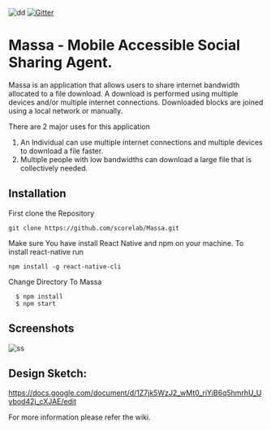 
![dd](https://user-images.githubusercontent.com/17242746/47491570-bcc49b80-d868-11e8-96ec-11b69bde3493.png)
[![Gitter](https://img.shields.io/gitter/room/nwjs/nw.js.svg)](https://gitter.im/scorelab/Massa)
# Massa - Mobile Accessible Social Sharing Agent.

Massa is an application that allows users to share internet bandwidth allocated to a file download. A download is performed using multiple devices and/or multiple internet connections. Downloaded blocks are joined using a local network or manually.

There are 2 major uses for this application
1) An Individual can use multiple internet connections and multiple devices to download a file faster.
2) Multiple people with low bandwidths can download a large file that is collectively needed.

## Installation

First clone the Repository
```
git clone https://github.com/scorelab/Massa.git
```
Make sure You have install React Native and npm on your machine.
To install react-native run
```
npm install -g react-native-cli
```
Change Directory To Massa
```
  $ npm install
  $ npm start
```
## Screenshots
![ss](https://user-images.githubusercontent.com/17242746/47492102-db776200-d869-11e8-9a06-d2a48ffdcb3d.png)

## Design Sketch:
https://docs.google.com/document/d/1Z7jk5WzJ2_wMt0_riYiB6q5hmrhU_Uybod42j_cXJAE/edit

For more information please refer the wiki.
